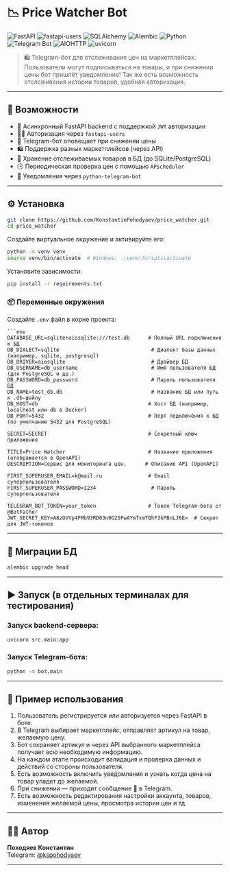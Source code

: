 # 📉 Price Watcher Bot

![FastAPI](https://img.shields.io/badge/FastAPI-0.115.0-0?logo=fastapi&logoColor=white&labelColor=009688&color=009688)
![fastapi-users](https://img.shields.io/badge/fastapi--users-14.0.1-blueviolet?logo=python)
![SQLAlchemy](https://img.shields.io/badge/SQLAlchemy-2.0.40-orange?logo=sqlalchemy)
![Alembic](https://img.shields.io/badge/Alembic-1.15.2-3796b0?logo=alembic)
![Python](https://img.shields.io/badge/Python-3.11+-3776AB?logo=python)
![Telegram Bot](https://img.shields.io/badge/python--telegram--bot-22.1-34A5DB?logo=telegram)
![AIOHTTP](https://img.shields.io/badge/aiohttp-3.11.18-005571?logo=python)
![uvicorn](https://img.shields.io/badge/uvicorn-0.34.1-black?logo=fastapi)

> 🛍️ Telegram-бот для отслеживания цен на маркетплейсах. Пользователи могут подписываться на
товары, и при снижении цены бот пришлёт уведомление! Так же есть возможность отслеживания истории товаров,
удобная авторизация.

---

## 🚀 Возможности

- 📡 Асинхронный FastAPI backend с поддержкой `JWT` авторизации
- 🧑‍💻 Авторизация через `fastapi-users`
- 🔔 Telegram-бот оповещает при снижении цены
- 🛍️ Поддержка разных маркетплейсов (через API)
- 🧠 Хранение отслеживаемых товаров в БД (до SQLite/PostgreSQL)
- 🕒 Периодическая проверка цен с помощью `APScheduler`
- 💌 Уведомления через `python-telegram-bot`

---

## ⚙️ Установка

```bash
git clone https://github.com/KonstantinPohodyaev/price_watcher.git
cd price_watcher
```

Создайте виртуальное окружение и активируйте его:

```bash
python -m venv venv
source venv/bin/activate  # Windows: .\venv\Scripts\activate
```

Установите зависимости:

```bash
pip install -r requirements.txt
```

### 📦 Переменные окружения

Создайте `.env` файл в корне проекта:

```env
```env
DATABASE_URL=sqlite+aiosqlite:///test.db      # Полный URL подключения к БД
DB_DIALECT=sqlite                              # Диалект базы данных (например, sqlite, postgresql)
DB_DRIVER=aiosqlite                            # Драйвер БД
DB_USERNAME=db_username                        # Имя пользователя БД (для PostgreSQL и др.)
DB_PASSWORD=db_password                        # Пароль пользователя БД
DB_NAME=test_db.db                             # Название БД или путь к .db-файлу
DB_HOST=db                                    # Хост БД (например, localhost или db в Docker)
DB_PORT=5432                                  # Порт подключения к БД (по умолчанию 5432 для PostgreSQL)

SECRET=SECRET                                 # Секретный ключ приложения

TITLE=Price Watcher                           # Название приложения (отображается в OpenAPI)
DESCRIPTION=Сервис для мониторинга цен.      # Описание API (OpenAPI)

FIRST_SUPERUSER_EMAIL=k@mail.ru               # Email суперпользователя
FIRST_SUPERUSER_PASSWORD=1234                  # Пароль суперпользователя

TELEGRAM_BOT_TOKEN=your_token                 # Токен Telegram-бота от @BotFather
JWT_SECRET_KEY=A8zOVVp4FMb93RD03n0O25FwAYmTxmTQhF3kPBnLJ6E=  # Секрет для JWT-токенов
```

---

## 🧱 Миграции БД

```bash
alembic upgrade head
```

---

## ▶️ Запуск (в отдельных терминалах для тестирования)

### Запуск backend-сервера:

```bash
uvicorn src.main:app
```

### Запуск Telegram-бота:

```bash
python -m bot.main
```

---

## 📌 Пример использования

1. Пользователь регистрируется или авторизуется через FastAPI в боте.
2. В Telegram выбирает маркетплейс, отправляет артикул на товар, желаемую цену.
3. Бот сохраняет артикул и через API выбранного маркетплейса получает всю необходимую информацию.
4. На каждом этапе происходит валидация и проверка данных и действий со стороны пользователя.
5. Есть возможность включить уведомления и узнать когда цена на товар упадет до желаемой.
6. При снижении — приходит сообщение 📩 в Telegram.
7. Есть возможность редактирования настройки аккаунта, товаров, изменения желаемой цены, просмотра истории цен и тд.

---

## 👨‍💻 Автор

**Походяев Константин**  
Telegram: [@kspohodyaev](https://t.me/kspohodyaev)

---
